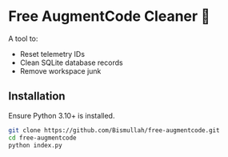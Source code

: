 # Free AugmentCode Cleaner 🧹

A tool to:

- Reset telemetry IDs
- Clean SQLite database records
- Remove workspace junk

## Installation

Ensure Python 3.10+ is installed.

```bash
git clone https://github.com/Bismullah/free-augmentcode.git
cd free-augmentcode
python index.py
